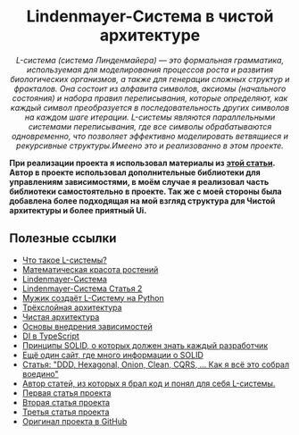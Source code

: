 <h1 align="center">Lindenmayer-Система в чистой архитектуре</h1>
<p align="center">
  <em>L-система (система Линденмайера) — это формальная грамматика, используемая для моделирования процессов роста и развития биологических организмов, а также для генерации сложных структур и фракталов. Она состоит из алфавита символов, аксиомы (начального состояния) и набора правил переписывания, которые определяют, как каждый символ преобразуется в последовательность других символов на каждом шаге итерации. L-системы являются параллельными системами переписывания, где все символы обрабатываются одновременно, что позволяет эффективно моделировать ветвящиеся и рекурсивные структуры.Имеено это и реализованно в этом проекте. </em>
</p>

__При реализации проекта я использовал материалы из <a href="https://bespoyasov.ru/blog/generating-trees-on-canvas-using-typescript-and-oop/">этой статьи</a>. Автор в проекте использовал дополнительные библиотеки для управлениям зависимостями, в моём случае я реализовал часть библиотеки самостоятельно в проекте. Так же с моей стороны была добавлена более подходящая на мой взгляд структура для Чистой архитектуры и более приятный Ui.__


## Полезные ссылки
- [Что такое L-системы?](https://habr.com/ru/articles/540062/)
- [Математическая красота ростений](https://habr.com/ru/articles/69989/)
- [Lindenmayer-Система](https://www.maplesoft.com/support/help/maple/view.aspx?path=MathApps/LindenmayerSystems)
- [Lindenmayer-Система Статья 2](https://jobtalle.com/lindenmayer_systems.html)
- [Мужик создаёт L-Систему на Python](https://www.youtube.com/watch?v=mAz46Z5curo)
- [Трёхслойная архитектура](https://doka.guide/tools/clean-architecture/)
- [Чистая архитектура](https://habr.com/ru/companies/otus/articles/732178/)
- [Основы внедрения зависимостей](https://habr.com/ru/articles/434380/)
- [DI в TypeScript](https://bespoyasov.ru/blog/di-ts-in-practice/)
- [Принципы SOLID, о которых должен знать каждый разработчик](https://habr.com/ru/companies/ruvds/articles/426413/)
- [Ещё один сайт, где много информации о SOLID](https://solidbook.vercel.app/)
- [Статья: "DDD, Hexagonal, Onion, Clean, CQRS, … Как я всё это собрал воедино"](https://herbertograca.com/2017/11/16/explicit-architecture-01-ddd-hexagonal-onion-clean-cqrs-how-i-put-it-all-together/)
- [Автор статей, из которых я брал код и понял для себя L-системы.](https://github.com/bespoyasov)
- [Первая статья проекта](https://bespoyasov.ru/blog/generating-trees-on-canvas-using-typescript-and-oop/)
- [Вторая статья проекта](https://bespoyasov.ru/blog/generating-trees-on-canvas-using-typescript-and-oop-2/)
- [Третья статья проекта](https://bespoyasov.ru/blog/generating-trees-on-canvas-using-typescript-and-oop-3/)
- [Оригинал проекта в GitHub](https://github.com/bespoyasov/treees)
